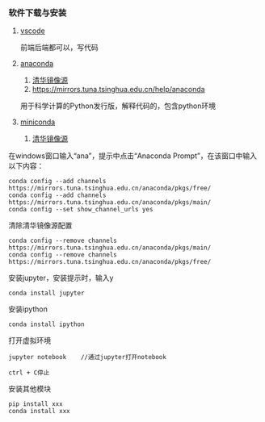 ### 软件下载与安装 ###
1. [vscode](https://code.visualstudio.com/download)

	前端后端都可以，写代码

2. [anaconda](https://www.anaconda.com/download/)
	1. [清华镜像源](https://mirrors.tuna.tsinghua.edu.cn/anaconda/archive/)
	2. https://mirrors.tuna.tsinghua.edu.cn/help/anaconda

	用于科学计算的Python发行版，解释代码的，包含python环境

3. [miniconda](https://conda.io/miniconda.html)
	1. [清华镜像源](https://mirrors.tuna.tsinghua.edu.cn/anaconda/miniconda/)

在windows窗口输入“ana”，提示中点击“Anaconda Prompt”，在该窗口中输入以下内容：

	conda config --add channels https://mirrors.tuna.tsinghua.edu.cn/anaconda/pkgs/free/
	conda config --add channels https://mirrors.tuna.tsinghua.edu.cn/anaconda/pkgs/main/
	conda config --set show_channel_urls yes

清除清华镜像源配置

	conda config --remove channels https://mirrors.tuna.tsinghua.edu.cn/anaconda/pkgs/main/
	conda config --remove channels https://mirrors.tuna.tsinghua.edu.cn/anaconda/pkgs/free/

安装jupyter，安装提示时，输入y

	conda install jupyter

安装ipython

	conda install ipython

打开虚拟环境

	jupyter notebook 	//通过jupyter打开notebook

	ctrl + C停止

安装其他模块

	pip install xxx
	conda install xxx


		